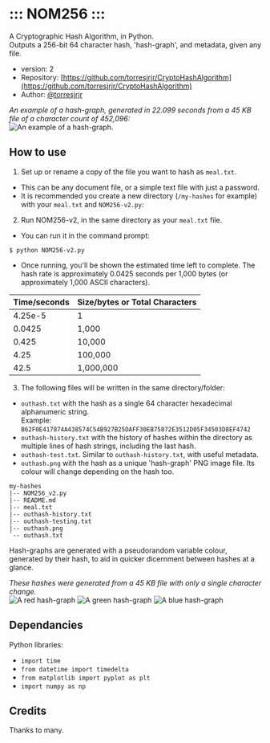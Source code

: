 #  ::: NOM256 ::: 
A Cryptographic Hash Algorithm, in Python.  
Outputs a 256-bit 64 character hash, 'hash-graph', and metadata, given any file.
- version: 2
- Repository: [https://github.com/torresjrjr/CryptoHashAlgorithm](https://github.com/torresjrjr/CryptoHashAlgorithm)
- Author: [@torresjrjr](https://t.me/torresjrjr)

*An example of a hash-graph, generated in 22.099 seconds from a 45 KB file of a character count of 452,096:*  
![An example of a hash-graph.](https://i.imgur.com/YSgvRD0.png)

## How to use
1. Set up or rename a copy of the file you want to hash as `meal.txt`. 
  - This can be any document file, or a simple text file with just a password.
  - It is recommended you create a new directory (`/my-hashes` for example) with your `meal.txt` and `NOM256-v2.py`:
2. Run NOM256-v2, in the same directory as your `meal.txt` file.
  - You can run it in the command prompt: 
  ```
  $ python NOM256-v2.py
  ```
  - Once running, you'll be shown the estimated time left to complete. The hash rate is approximately 0.0425 seconds per 1,000 bytes (or approximately 1,000 ASCII characters).

| Time/seconds | Size/bytes or Total Characters |
|--------------|--------------------------------|
| 4.25e-5      | 1                              |
| 0.0425       | 1,000                          |
| 0.425        | 10,000                         |
| 4.25         | 100,000                        |
| 42.5         | 1,000,000                      |

3. The following files will be written in the same directory/folder:
  - `outhash.txt` with the hash as a single 64 character hexadecimal alphanumeric string.  
    Example: `B62F0E417874A438574C54B927B25DAFF30EB75872E3512D05F34503D8EF4742`
  - `outhash-history.txt` with the history of hashes within the directory as multiple lines of hash strings, including the last hash.
  - `outhash-test.txt`. Similar to `outhash-history.txt`, with useful metadata.
  - `outhash.png` with the hash as a unique 'hash-graph' PNG image file. Its colour will change depending on the hash too.  

```
my-hashes
|-- NOM256_v2.py
|-- README.md
|-- meal.txt
|-- outhash-history.txt
|-- outhash-testing.txt
|-- outhash.png
`-- outhash.txt
```


Hash-graphs are generated with a pseudorandom variable colour, generated by their hash, to aid in quicker dicernment between hashes at a glance.

*These hashes were generated from a 45 KB file with only a single character change.*  
![A red hash-graph](https://i.imgur.com/NVlU8DX.png)
![A green hash-graph](https://i.imgur.com/XhjgQQQ.png)
![A blue hash-graph](https://i.imgur.com/Q4eJ463.png)

## Dependancies
Python libraries:
- `import time`
- `from datetime import timedelta`
- `from matplotlib import pyplot as plt`
- `import numpy as np`

## Credits
Thanks to many.
